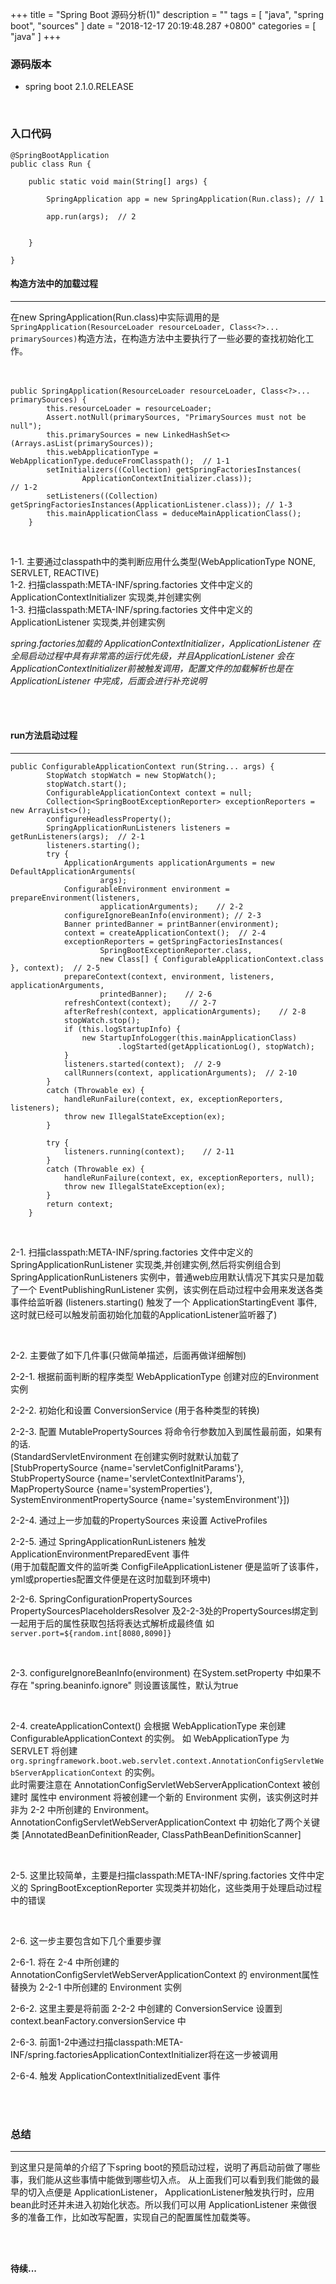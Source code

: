 +++
title = "Spring Boot 源码分析(1)"
description = ""
tags = [
    "java",
    "spring boot",
    "sources"
]
date = "2018-12-17 20:19:48.287 +0800"
categories = [
    "java"
]
+++

### 源码版本

* spring boot 2.1.0.RELEASE  

<br/>

### 入口代码
```
@SpringBootApplication
public class Run {

	public static void main(String[] args) {

		SpringApplication app = new SpringApplication(Run.class); // 1

		app.run(args);  // 2


	}

}

```

#### 构造方法中的加载过程  

-----------


 在new SpringApplication(Run.class)中实际调用的是`SpringApplication(ResourceLoader resourceLoader, Class<?>... primarySources)`构造方法，在构造方法中主要执行了一些必要的查找初始化工作。
<br/>
<br/>
<br/>

```
public SpringApplication(ResourceLoader resourceLoader, Class<?>... primarySources) {
		this.resourceLoader = resourceLoader;
		Assert.notNull(primarySources, "PrimarySources must not be null");
		this.primarySources = new LinkedHashSet<>(Arrays.asList(primarySources));  
		this.webApplicationType = WebApplicationType.deduceFromClasspath();  // 1-1
		setInitializers((Collection) getSpringFactoriesInstances(
				ApplicationContextInitializer.class));                       // 1-2
		setListeners((Collection) getSpringFactoriesInstances(ApplicationListener.class)); // 1-3
		this.mainApplicationClass = deduceMainApplicationClass();
	}
```

<br/>

  1-1. 主要通过classpath中的类判断应用什么类型(WebApplicationType NONE, SERVLET, REACTIVE)  
  1-2. 扫描classpath:META-INF/spring.factories 文件中定义的 ApplicationContextInitializer 实现类,并创建实例  
  1-3. 扫描classpath:META-INF/spring.factories 文件中定义的 ApplicationListener 实现类,并创建实例  

*spring.factories加载的 ApplicationContextInitializer，ApplicationListener 在全局启动过程中具有非常高的运行优先级，并且ApplicationListener 会在 ApplicationContextInitializer前被触发调用，配置文件的加载解析也是在 ApplicationListener 中完成，后面会进行补充说明*

<br/>
<br/>

#### run方法启动过程

-----------  

```
public ConfigurableApplicationContext run(String... args) {
		StopWatch stopWatch = new StopWatch();
		stopWatch.start();
		ConfigurableApplicationContext context = null;
		Collection<SpringBootExceptionReporter> exceptionReporters = new ArrayList<>();
		configureHeadlessProperty();
		SpringApplicationRunListeners listeners = getRunListeners(args);  // 2-1
		listeners.starting();
		try {
			ApplicationArguments applicationArguments = new DefaultApplicationArguments(
					args);
			ConfigurableEnvironment environment = prepareEnvironment(listeners,
					applicationArguments);    // 2-2
			configureIgnoreBeanInfo(environment); // 2-3
			Banner printedBanner = printBanner(environment);
			context = createApplicationContext();  // 2-4
			exceptionReporters = getSpringFactoriesInstances(
					SpringBootExceptionReporter.class,
					new Class[] { ConfigurableApplicationContext.class }, context);  // 2-5
			prepareContext(context, environment, listeners, applicationArguments,
					printedBanner);    // 2-6
			refreshContext(context);    // 2-7
			afterRefresh(context, applicationArguments);    // 2-8
			stopWatch.stop();
			if (this.logStartupInfo) {
				new StartupInfoLogger(this.mainApplicationClass)
						.logStarted(getApplicationLog(), stopWatch);
			}
			listeners.started(context);  // 2-9
			callRunners(context, applicationArguments);  // 2-10
		}
		catch (Throwable ex) {
			handleRunFailure(context, ex, exceptionReporters, listeners);
			throw new IllegalStateException(ex);
		}

		try {
			listeners.running(context);    // 2-11
		}
		catch (Throwable ex) {
			handleRunFailure(context, ex, exceptionReporters, null);
			throw new IllegalStateException(ex);
		}
		return context;
	}
```

<br/>

  2-1. 扫描classpath:META-INF/spring.factories 文件中定义的 SpringApplicationRunListener 实现类,并创建实例,然后将实例组合到 SpringApplicationRunListeners 实例中，普通web应用默认情况下其实只是加载了一个 EventPublishingRunListener 实例，该实例在启动过程中会用来发送各类事件给监听器 (listeners.starting() 触发了一个 ApplicationStartingEvent 事件,这时就已经可以触发前面初始化加载的ApplicationListener监听器了)  

<br/>

  2-2. 主要做了如下几件事(只做简单描述，后面再做详细解刨)  

  2-2-1. 根据前面判断的程序类型 WebApplicationType 创建对应的Environment实例  

  2-2-2. 初始化和设置 ConversionService (用于各种类型的转换)  

  2-2-3. 配置 MutablePropertySources 将命令行参数加入到属性最前面，如果有的话.  
     (StandardServletEnvironment 在创建实例时就默认加载了  
       [StubPropertySource {name='servletConfigInitParams'},  
     StubPropertySource {name='servletContextInitParams'},  
     MapPropertySource {name='systemProperties'},  
     SystemEnvironmentPropertySource {name='systemEnvironment'}])

  2-2-4. 通过上一步加载的PropertySources 来设置 ActiveProfiles  

  2-2-5. 通过 SpringApplicationRunListeners 触发ApplicationEnvironmentPreparedEvent 事件  
    (用于加载配置文件的监听类 ConfigFileApplicationListener 便是监听了该事件，yml或properties配置文件便是在这时加载到环境中)

  2-2-6. SpringConfigurationPropertySources PropertySourcesPlaceholdersResolver 及2-2-3处的PropertySources绑定到一起用于后的属性获取包括将表达式解析成最终值 如 `server.port=${random.int[8080,8090]}`  

<br/>

2-3. configureIgnoreBeanInfo(environment) 在System.setProperty 中如果不存在 "spring.beaninfo.ignore" 则设置该属性，默认为true

<br/>

2-4. createApplicationContext() 会根据 WebApplicationType 来创建 ConfigurableApplicationContext 的实例。 如 WebApplicationType 为 SERVLET 将创建 `org.springframework.boot.web.servlet.context.AnnotationConfigServletWebServerApplicationContext` 的实例。  
此时需要注意在 AnnotationConfigServletWebServerApplicationContext 被创建时 属性中 environment 将被创建一个新的 Environment 实例，该实例这时并非为 2-2 中所创建的 Environment。AnnotationConfigServletWebServerApplicationContext 中 初始化了两个关键类 [AnnotatedBeanDefinitionReader, ClassPathBeanDefinitionScanner]

<br/>

2-5. 这里比较简单，主要是扫描classpath:META-INF/spring.factories 文件中定义的 SpringBootExceptionReporter 实现类并初始化，这些类用于处理启动过程中的错误

<br/>

2-6. 这一步主要包含如下几个重要步骤  

2-6-1. 将在 2-4 中所创建的 AnnotationConfigServletWebServerApplicationContext 的 environment属性替换为 2-2-1 中所创建的 Environment 实例  

2-6-2. 这里主要是将前面 2-2-2 中创建的 ConversionService 设置到 context.beanFactory.conversionService 中

2-6-3. 前面1-2中通过扫描classpath:META-INF/spring.factoriesApplicationContextInitializer将在这一步被调用  

2-6-4. 触发 ApplicationContextInitializedEvent 事件

<br/>
<br/>

### 总结
-------------------

到这里只是简单的介绍了下spring boot的预启动过程，说明了再启动前做了哪些事，我们能从这些事情中能做到哪些切入点。 从上面我们可以看到我们能做的最早的切入点便是 ApplicationListener， ApplicationListener触发执行时，应用bean此时还并未进入初始化状态。所以我们可以用 ApplicationListener 来做很多的准备工作，比如改写配置，实现自己的配置属性加载类等。

<br/>
<br/>

**待续...**

  <br/>
  <br/>
  <br/>
